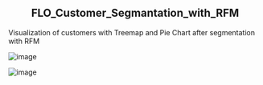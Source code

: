 <h2 align="center"> <b> FLO_Customer_Segmantation_with_RFM </b></h2>

<p> <a>Visualization of customers with Treemap and Pie Chart after segmentation with RFM </a></p>

![image](https://github.com/emreyldzgl/RFM_Customer_Segmantation/blob/main/visualization/treemap.png) 

![image](https://github.com/emreyldzgl/RFM_Customer_Segmantation/blob/main/visualization/pie_chart.png)




